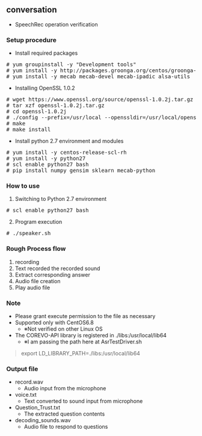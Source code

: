 
## conversation

* SpeechRec operation verification

### Setup procedure

* Install required packages
<pre>
# yum groupinstall -y "Development tools"
# yum install -y http://packages.groonga.org/centos/groonga-release-1.1.0-1.noarch.rpm
# yum install -y mecab mecab-devel mecab-ipadic alsa-utils
</pre>
* Installing OpenSSL 1.0.2
<pre>
# wget https://www.openssl.org/source/openssl-1.0.2j.tar.gz
# tar xzf openssl-1.0.2j.tar.gz
# cd openssl-1.0.2j
# ./config --prefix=/usr/local --openssldir=/usr/local/openssl shared
# make
# make install
</pre>
* Install python 2.7 environment and modules
<pre>
# yum install -y centos-release-scl-rh
# yum install -y python27
# scl enable python27 bash
# pip install numpy gensim sklearn mecab-python
</pre>

### How to use

1. Switching to Python 2.7 environment
<pre>
# scl enable python27 bash
</pre>
2. Program execution
<pre>
# ./speaker.sh
</pre>

### Rough Process flow

1. recording
2. Text recorded the recorded sound
3. Extract corresponding answer
4. Audio file creation
5. Play audio file

### Note
* Please grant execute permission to the file as necessary 
* Supported only with CentOS6.8
  * ※Not verified on other Linux OS
* The COREVO-API library is registered in ./libs:/usr/local/lib64
  * ※I am passing the path here at AsrTestDriver.sh
> export LD_LIBRARY_PATH=./libs:/usr/local/lib64

### Output file
* record.wav
  * Audio input from the microphone
* voice.txt
  * Text converted to sound input from microphone
* Question_Trust.txt
  * The extracted question contents
* decoding_sounds.wav
  * Audio file to respond to questions

